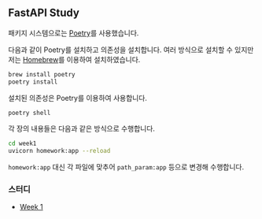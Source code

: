 ## FastAPI Study

패키지 시스템으로는 [Poetry](https://python-poetry.org/)를 사용했습니다.

다음과 같이 Poetry를 설치하고 의존성을 설치합니다. 여러 방식으로 설치할 수 있지만 저는 [Homebrew](https://brew.sh/)를 이용하여 설치하였습니다.

```sh
brew install poetry
poetry install
```

설치된 의존성은 Poetry를 이용하여 사용합니다.

```sh
poetry shell
```

각 장의 내용들은 다음과 같은 방식으로 수행합니다.

```sh
cd week1
uvicorn homework:app --reload
```

`homework:app` 대신 각 파일에 맞추어 `path_param:app` 등으로 변경해 수행합니다.

### 스터디

 * [Week 1](/week1)